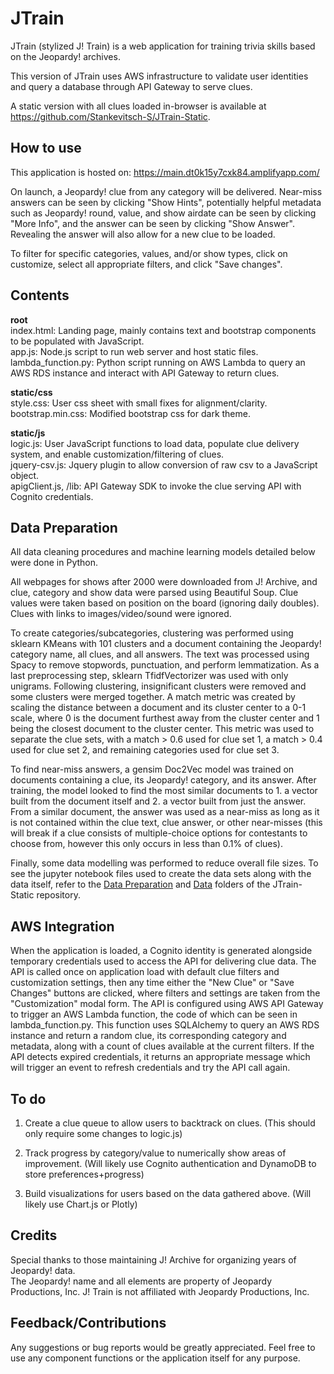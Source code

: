 # JTrain

JTrain (stylized J! Train) is a web application for training trivia skills based on the Jeopardy! archives.

This version of JTrain uses AWS infrastructure to validate user identities and query a database through API Gateway to serve clues.

A static version with all clues loaded in-browser is available at https://github.com/Stankevitsch-S/JTrain-Static.

## How to use

This application is hosted on: https://main.dt0k15y7cxk84.amplifyapp.com/

On launch, a Jeopardy! clue from any category will be delivered. Near-miss answers can be seen by clicking "Show Hints", potentially helpful metadata such as Jeopardy! round, value, and show airdate can be seen by clicking "More Info", and the answer can be seen by clicking "Show Answer". Revealing the answer will also allow for a new clue to be loaded.<br>

To filter for specific categories, values, and/or show types, click on customize, select all appropriate filters, and click "Save changes". 

## Contents

**root**<br>
index.html: Landing page, mainly contains text and bootstrap components to be populated with JavaScript.<br>
app.js: Node.js script to run web server and host static files.<br>
lambda_function.py: Python script running on AWS Lambda to query an AWS RDS instance and interact with API Gateway to return clues.

**static/css**<br>
style.css: User css sheet with small fixes for alignment/clarity.<br>
bootstrap.min.css: Modified bootstrap css for dark theme.<br>

**static/js**<br>
logic.js: User JavaScript functions to load data, populate clue delivery system, and enable customization/filtering of clues.<br>
jquery-csv.js: Jquery plugin to allow conversion of raw csv to a JavaScript object.<br>
apigClient.js, /lib: API Gateway SDK to invoke the clue serving API with Cognito credentials.

## Data Preparation

All data cleaning procedures and machine learning models detailed below were done in Python.

All webpages for shows after 2000 were downloaded from J! Archive, and clue, category and show data were parsed using Beautiful Soup. Clue values were taken based on position on the board (ignoring daily doubles). Clues with links to images/video/sound were ignored.

To create categories/subcategories, clustering was performed using sklearn KMeans with 101 clusters and a document containing the Jeopardy! category name, all clues, and all answers. The text was processed using Spacy to remove stopwords, punctuation, and perform lemmatization. As a last preprocessing step, sklearn TfidfVectorizer was used with only unigrams. Following clustering, insignificant clusters were removed and some clusters were merged together. A match metric was created by scaling the distance between a document and its cluster center to a 0-1 scale, where 0 is the document furthest away from the cluster center and 1 being the closest document to the cluster center. This metric was used to separate the clue sets, with a match > 0.6 used for clue set 1, a match > 0.4 used for clue set 2, and remaining categories used for clue set 3.

To find near-miss answers, a gensim Doc2Vec model was trained on documents containing a clue, its Jeopardy! category, and its answer. After training, the model looked to find the most similar documents to 1. a vector built from the document itself and 2. a vector built from just the answer. From a similar document, the answer was used as a near-miss as long as it is not contained within the clue text, clue answer, or other near-misses (this will break if a clue consists of multiple-choice options for contestants to choose from, however this only occurs in less than 0.1% of clues). 

Finally, some data modelling was performed to reduce overall file sizes. To see the jupyter notebook files used to create the data sets along with the data itself, refer to the [Data Preparation](https://github.com/Stankevitsch-S/JTrain-Static/tree/main/Data%20Preparation) and [Data](https://github.com/Stankevitsch-S/JTrain-Static/tree/main/Data) folders of the JTrain-Static repository.

## AWS Integration

When the application is loaded, a Cognito identity is generated alongside temporary credentials used to access the API for delivering clue data. The API is called once on application load with default clue filters and customization settings, then any time either the "New Clue" or "Save Changes" buttons are clicked, where filters and settings are taken from the "Customization" modal form. The API is configured using AWS API Gateway to trigger an AWS Lambda function, the code of which can be seen in lambda_function.py. This function uses SQLAlchemy to query an AWS RDS instance and return a random clue, its corresponding category and metadata, along with a count of clues available at the current filters. If the API detects expired credentials, it returns an appropriate message which will trigger an event to refresh credentials and try the API call again.

## To do

1. Create a clue queue to allow users to backtrack on clues. (This should only require some changes to logic.js)

2. Track progress by category/value to numerically show areas of improvement. (Will likely use Cognito authentication and DynamoDB to store preferences+progress)

3. Build visualizations for users based on the data gathered above. (Will likely use Chart.js or Plotly)

## Credits

Special thanks to those maintaining J! Archive for organizing years of Jeopardy! data.<br>
The Jeopardy! name and all elements are property of Jeopardy Productions, Inc. J! Train is not affiliated with Jeopardy Productions, Inc.

## Feedback/Contributions

Any suggestions or bug reports would be greatly appreciated. Feel free to use any component functions or the application itself for any purpose.
